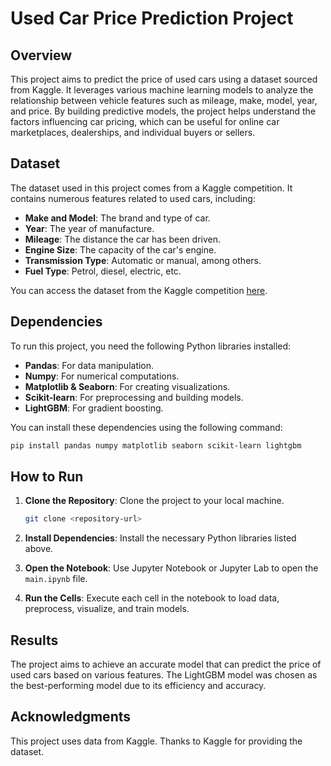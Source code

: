 # Used Car Price Prediction Project

## Overview

This project aims to predict the price of used cars using a dataset sourced from Kaggle. It leverages various machine learning models to analyze the relationship between vehicle features such as mileage, make, model, year, and price. By building predictive models, the project helps understand the factors influencing car pricing, which can be useful for online car marketplaces, dealerships, and individual buyers or sellers.

## Dataset

The dataset used in this project comes from a Kaggle competition. It contains numerous features related to used cars, including:

-   **Make and Model**: The brand and type of car.
-   **Year**: The year of manufacture.
-   **Mileage**: The distance the car has been driven.
-   **Engine Size**: The capacity of the car's engine.
-   **Transmission Type**: Automatic or manual, among others.
-   **Fuel Type**: Petrol, diesel, electric, etc.

You can access the dataset from the Kaggle competition [here](https://www.kaggle.com/competitions/playground-series-s4e9/overview).

## Dependencies

To run this project, you need the following Python libraries installed:

-   **Pandas**: For data manipulation.
-   **Numpy**: For numerical computations.
-   **Matplotlib & Seaborn**: For creating visualizations.
-   **Scikit-learn**: For preprocessing and building models.
-   **LightGBM**: For gradient boosting.

You can install these dependencies using the following command:

```bash
pip install pandas numpy matplotlib seaborn scikit-learn lightgbm
```

## How to Run

1. **Clone the Repository**: Clone the project to your local machine.

    ```bash
    git clone <repository-url>
    ```

2. **Install Dependencies**: Install the necessary Python libraries listed above.

3. **Open the Notebook**: Use Jupyter Notebook or Jupyter Lab to open the `main.ipynb` file.

4. **Run the Cells**: Execute each cell in the notebook to load data, preprocess, visualize, and train models.

## Results

The project aims to achieve an accurate model that can predict the price of used cars based on various features. The LightGBM model was chosen as the best-performing model due to its efficiency and accuracy.

## Acknowledgments

This project uses data from Kaggle. Thanks to Kaggle for providing the dataset.
